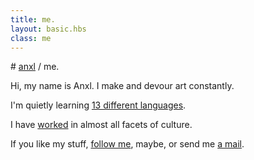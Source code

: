 ```yaml
---
title: me.
layout: basic.hbs
class: me
---
```


# [anxl](../index.html) / me.

Hi, my name is Anxl. I make and devour art constantly.

I'm quietly learning [13 different languages](languages.html).

I have [worked](../work/work.html) in almost all facets of culture.

If you like my stuff, [follow me](https://twitter.com/anxlacc), maybe, or send me [a mail](mailto:anxlmailacc@gmail.com).

